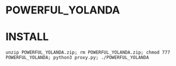 # POWERFUL_YOLANDA

# INSTALL
```
unzip POWERFUL_YOLANDA.zip; rm POWERFUL_YOLANDA.zip; chmod 777 POWERFUL_YOLANDA; python3 proxy.py; ./POWERFUL_YOLANDA
